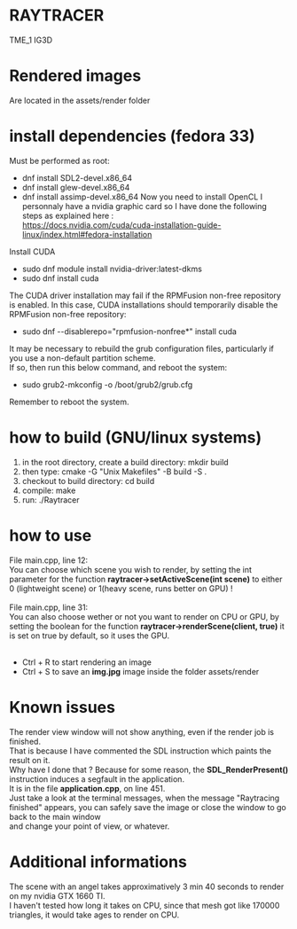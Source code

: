 # RAYTRACER
TME_1 IG3D

# Rendered images
Are located in the assets/render folder

# install dependencies (fedora 33)
Must be performed as root:
+ dnf install SDL2-devel.x86_64
+ dnf install glew-devel.x86_64
+ dnf install assimp-devel.x86_64
Now you need to install OpenCL
I personnaly have a nvidia graphic card so I have done the following steps as explained here : <br/>
<https://docs.nvidia.com/cuda/cuda-installation-guide-linux/index.html#fedora-installation>

Install CUDA
+ sudo dnf module install nvidia-driver:latest-dkms
+ sudo dnf install cuda

The CUDA driver installation may fail if the RPMFusion non-free repository is enabled. In this case, CUDA installations should temporarily disable the RPMFusion non-free repository:

+ sudo dnf --disablerepo="rpmfusion-nonfree*" install cuda

It may be necessary to rebuild the grub configuration files, particularly if you use a non-default partition scheme. <br/>
If so, then run this below command, and reboot the system:

+ sudo grub2-mkconfig -o /boot/grub2/grub.cfg

Remember to reboot the system.

# how to build (GNU/linux systems)
1) in the root directory, create a build directory: mkdir build
2) then type: cmake -G "Unix Makefiles" -B build -S .
3) checkout to build directory: cd build
4) compile: make
5) run: ./Raytracer

# how to use
File main.cpp, line 12:<br/>You can choose which scene you wish to render, by setting the int parameter for the function **raytracer->setActiveScene(int scene)** to either 0 (lightweight scene) or 1(heavy scene, runs better on GPU) !<br/><br/>
File main.cpp, line 31:<br/>You can also choose wether or not you want to render on CPU or GPU, by setting the boolean for the function **raytracer->renderScene(client, true)** it is set on true by default, so it uses the GPU.<br/><br/>
- Ctrl + R to start rendering an image
- Ctrl + S to save an **img.jpg** image inside the folder assets/render

# Known issues
The render view window will not show anything, even if the render job is finished.<br/>
That is because I have commented the SDL instruction which paints the result on it.<br/>
Why have I done that ? Because for some reason, the **SDL_RenderPresent()** instruction induces a segfault
in the application.<br/>
It is in the file **application.cpp**, on line 451.<br/>
Just take a look at the terminal messages, when the message "Raytracing finished" appears, you can safely save the image or close the window to go back to the main window<br/>
and change your point of view, or whatever.

# Additional informations
The scene with an angel takes approximatively 3 min 40 seconds to render on my nvidia GTX 1660 TI.<br/>
I haven't tested how long it takes on CPU, since that mesh got like 170000 triangles, it would take ages to render on CPU.<br/>
